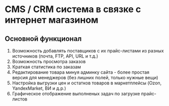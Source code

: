 # CMS / CRM система в связке с интернет магазином

## Основной функционал 
1) Возможность добавлять поставщиков с их прайс-листами из разных источников (почта, FTP, API, URL и т.д.)
2) Возможность просмотра заказов
3) Краткая статистика по заказам
4) Редактирование товара минуя админку сайта - более простая версия для менеджеров (без лишних полей, только нужные вещи)
5) Настройка выгрузки цен и остатков товаров в маркетплейсы (Ozon, YandexMarket, ВИ и д.р.)
6) Графическое отображение выполненых задач по загрузке прайс-листов
